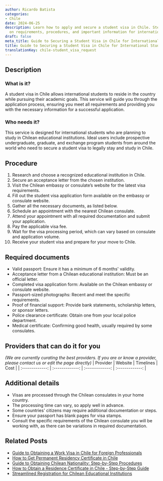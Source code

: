 ```yaml
---
author: Ricardo Batista
categories:
- Chile
date: 2024-06-25
description: Learn how to apply and secure a student visa in Chile. Step-by-step guide
  on requirements, procedures, and important information for international students.
draft: false
meta_title: Guide to Securing a Student Visa in Chile for International Students
title: Guide to Securing a Student Visa in Chile for International Students
translationKey: chile-student_visa_request
---
```



## Description
### What is it?
A student visa in Chile allows international students to reside in the country while pursuing their academic goals. This service will guide you through the application process, ensuring you meet all requirements and providing you with the necessary information for a successful application.

### Who needs it?
This service is designed for international students who are planning to study in Chilean educational institutions. Ideal users include prospective undergraduate, graduate, and exchange program students from around the world who need to secure a student visa to legally stay and study in Chile.

## Procedure

1. Research and choose a recognized educational institution in Chile.
2. Secure an acceptance letter from the chosen institution.
3. Visit the Chilean embassy or consulate’s website for the latest visa requirements.
4. Fill out the student visa application form available on the embassy or consulate website.
5. Gather all the necessary documents, as listed below.
6. Schedule an appointment with the nearest Chilean consulate.
7. Attend your appointment with all required documentation and submit your application.
8. Pay the applicable visa fee.
9. Wait for the visa processing period, which can vary based on consulate and application volume.
10. Receive your student visa and prepare for your move to Chile.


## Required documents

- Valid passport: Ensure it has a minimum of 6 months' validity.
- Acceptance letter from a Chilean educational institution: Must be an official letter.
- Completed visa application form: Available on the Chilean embassy or consulate website.
- Passport-sized photographs: Recent and meet the specific requirements.
- Proof of financial support: Provide bank statements, scholarship letters, or sponsor letters.
- Police clearance certificate: Obtain one from your local police department.
- Medical certificate: Confirming good health, usually required by some consulates.


## Providers that can do it for you
_(We are currently curating the best providers. If you are or know a provider, please contact us or edit the page directly)_
| Provider        |     Website     |     Timelines    |       Cost      |
| :-------------: | :-------------: |  :-------------: | :-------------: |

## Additional details

- Visas are processed through the Chilean consulates in your home country.
- The processing time can vary, so apply well in advance.
- Some countries' citizens may require additional documentation or steps.
- Ensure your passport has blank pages for visa stamps.
- Consult the specific requirements of the Chilean consulate you will be working with, as there can be variations in required documentation.




## Related Posts

- [Guide to Obtaining a Work Visa in Chile for Foreign Professionals](https://tramitit.com/guides/chile/work_visa_request/)
- [How to Get Permanent Residency Certificate in Chile](https://tramitit.com/guides/chile/permanent_residency_certificate/)
- [Guide to Obtaining Chilean Nationality: Step-by-Step Procedures](https://tramitit.com/guides/chile/nationality_request/)
- [How to Obtain a Residence Certificate in Chile - Step-by-Step Guide](https://tramitit.com/guides/chile/residence_certificate/)
- [Streamlined Registration for Chilean Educational Institutions](https://tramitit.com/guides/chile/educational_system_registration/)